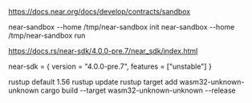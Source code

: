 
https://docs.near.org/docs/develop/contracts/sandbox

near-sandbox --home /tmp/near-sandbox init
near-sandbox --home /tmp/near-sandbox run

https://docs.rs/near-sdk/4.0.0-pre.7/near_sdk/index.html


near-sdk = { version = "4.0.0-pre.7", features = ["unstable"] }


rustup default 1.56
rustup update
rustup target add wasm32-unknown-unknown
cargo build --target wasm32-unknown-unknown --release
